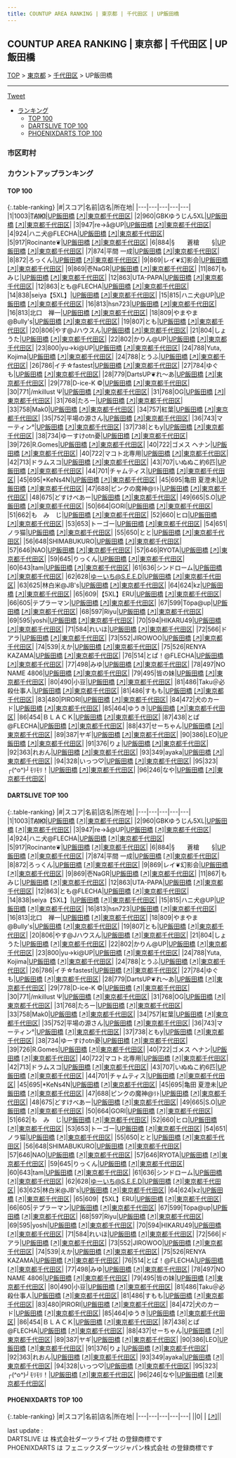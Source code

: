 ```yaml
---
title: COUNTUP AREA RANKING | 東京都 | 千代田区 | UP飯田橋
---
```

## COUNTUP AREA RANKING | 東京都 | 千代田区 | UP飯田橋

[TOP](/darts/rank/) > [東京都](/darts/rank/東京都/) > [千代田区](/darts/rank/東京都/千代田区/) > UP飯田橋

___

<a href="https://twitter.com/share?ref_src=twsrc%5Etfw" data-text="COUNTUP AREA RANKING | 東京都千代田区UP飯田橋" class="twitter-share-button" data-hashtags="DARTSLIVE,PHOENIXDARTS,darts,ダーツ" data-show-count="false">Tweet</a>

* [ランキング](#カウントアップランキング)
    * [TOP 100](#top-100)
    * [DARTSLIVE TOP 100](#dartslive-top-100)
    * [PHOENIXDARTS TOP 100](#phoenixdarts-top-100)

### 市区町村

<ul>

</ul>

### カウントアップランキング

#### TOP 100



{:.table-ranking}
|#|スコア|名前|店名|所在地|
|---|---|---|---|---|
|1|1003|<span class="rank-name-dl">T҉A҉I҉K҉I҉</span>|<a href="/darts/rank/shops/36c8b043ef29e41afec1ae84bb28bd87.html">UP飯田橋</a> <a href="https://search.dartslive.com/jp/shop/36c8b043ef29e41afec1ae84bb28bd87">[↗]</a>|<a href="/darts/rank/東京都/千代田区">東京都千代田区</a>|
|2|960|<span class="rank-name-dl">GBKゆうじん5XL</span>|<a href="/darts/rank/shops/36c8b043ef29e41afec1ae84bb28bd87.html">UP飯田橋</a> <a href="https://search.dartslive.com/jp/shop/36c8b043ef29e41afec1ae84bb28bd87">[↗]</a>|<a href="/darts/rank/東京都/千代田区">東京都千代田区</a>|
|3|947|<span class="rank-name-dl">re→å@UP</span>|<a href="/darts/rank/shops/36c8b043ef29e41afec1ae84bb28bd87.html">UP飯田橋</a> <a href="https://search.dartslive.com/jp/shop/36c8b043ef29e41afec1ae84bb28bd87">[↗]</a>|<a href="/darts/rank/東京都/千代田区">東京都千代田区</a>|
|4|924|<span class="rank-name-dl">ハニ犬@FLECHA</span>|<a href="/darts/rank/shops/36c8b043ef29e41afec1ae84bb28bd87.html">UP飯田橋</a> <a href="https://search.dartslive.com/jp/shop/36c8b043ef29e41afec1ae84bb28bd87">[↗]</a>|<a href="/darts/rank/東京都/千代田区">東京都千代田区</a>|
|5|917|<span class="rank-name-dl">Rocinante❦</span>|<a href="/darts/rank/shops/36c8b043ef29e41afec1ae84bb28bd87.html">UP飯田橋</a> <a href="https://search.dartslive.com/jp/shop/36c8b043ef29e41afec1ae84bb28bd87">[↗]</a>|<a href="/darts/rank/東京都/千代田区">東京都千代田区</a>|
|6|884|<span class="rank-name-dl">§　　蒼槍　　§</span>|<a href="/darts/rank/shops/36c8b043ef29e41afec1ae84bb28bd87.html">UP飯田橋</a> <a href="https://search.dartslive.com/jp/shop/36c8b043ef29e41afec1ae84bb28bd87">[↗]</a>|<a href="/darts/rank/東京都/千代田区">東京都千代田区</a>|
|7|874|<span class="rank-name-dl">平間 一成</span>|<a href="/darts/rank/shops/36c8b043ef29e41afec1ae84bb28bd87.html">UP飯田橋</a> <a href="https://search.dartslive.com/jp/shop/36c8b043ef29e41afec1ae84bb28bd87">[↗]</a>|<a href="/darts/rank/東京都/千代田区">東京都千代田区</a>|
|8|872|<span class="rank-name-dl">ろっくん</span>|<a href="/darts/rank/shops/36c8b043ef29e41afec1ae84bb28bd87.html">UP飯田橋</a> <a href="https://search.dartslive.com/jp/shop/36c8b043ef29e41afec1ae84bb28bd87">[↗]</a>|<a href="/darts/rank/東京都/千代田区">東京都千代田区</a>|
|9|869|<span class="rank-name-dl">レイ❦幻影会</span>|<a href="/darts/rank/shops/36c8b043ef29e41afec1ae84bb28bd87.html">UP飯田橋</a> <a href="https://search.dartslive.com/jp/shop/36c8b043ef29e41afec1ae84bb28bd87">[↗]</a>|<a href="/darts/rank/東京都/千代田区">東京都千代田区</a>|
|9|869|<span class="rank-name-dl">壱NaGR</span>|<a href="/darts/rank/shops/36c8b043ef29e41afec1ae84bb28bd87.html">UP飯田橋</a> <a href="https://search.dartslive.com/jp/shop/36c8b043ef29e41afec1ae84bb28bd87">[↗]</a>|<a href="/darts/rank/東京都/千代田区">東京都千代田区</a>|
|11|867|<span class="rank-name-dl">もみじ</span>|<a href="/darts/rank/shops/36c8b043ef29e41afec1ae84bb28bd87.html">UP飯田橋</a> <a href="https://search.dartslive.com/jp/shop/36c8b043ef29e41afec1ae84bb28bd87">[↗]</a>|<a href="/darts/rank/東京都/千代田区">東京都千代田区</a>|
|12|863|<span class="rank-name-dl">UTA-PAPA</span>|<a href="/darts/rank/shops/36c8b043ef29e41afec1ae84bb28bd87.html">UP飯田橋</a> <a href="https://search.dartslive.com/jp/shop/36c8b043ef29e41afec1ae84bb28bd87">[↗]</a>|<a href="/darts/rank/東京都/千代田区">東京都千代田区</a>|
|12|863|<span class="rank-name-dl">とも@FLECHA</span>|<a href="/darts/rank/shops/36c8b043ef29e41afec1ae84bb28bd87.html">UP飯田橋</a> <a href="https://search.dartslive.com/jp/shop/36c8b043ef29e41afec1ae84bb28bd87">[↗]</a>|<a href="/darts/rank/東京都/千代田区">東京都千代田区</a>|
|14|838|<span class="rank-name-dl">seiya【5XL】</span>|<a href="/darts/rank/shops/36c8b043ef29e41afec1ae84bb28bd87.html">UP飯田橋</a> <a href="https://search.dartslive.com/jp/shop/36c8b043ef29e41afec1ae84bb28bd87">[↗]</a>|<a href="/darts/rank/東京都/千代田区">東京都千代田区</a>|
|15|815|<span class="rank-name-dl">ハニ犬@UP</span>|<a href="/darts/rank/shops/36c8b043ef29e41afec1ae84bb28bd87.html">UP飯田橋</a> <a href="https://search.dartslive.com/jp/shop/36c8b043ef29e41afec1ae84bb28bd87">[↗]</a>|<a href="/darts/rank/東京都/千代田区">東京都千代田区</a>|
|16|813|<span class="rank-name-dl">hsn723</span>|<a href="/darts/rank/shops/36c8b043ef29e41afec1ae84bb28bd87.html">UP飯田橋</a> <a href="https://search.dartslive.com/jp/shop/36c8b043ef29e41afec1ae84bb28bd87">[↗]</a>|<a href="/darts/rank/東京都/千代田区">東京都千代田区</a>|
|16|813|<span class="rank-name-dl">北口　禅一</span>|<a href="/darts/rank/shops/36c8b043ef29e41afec1ae84bb28bd87.html">UP飯田橋</a> <a href="https://search.dartslive.com/jp/shop/36c8b043ef29e41afec1ae84bb28bd87">[↗]</a>|<a href="/darts/rank/東京都/千代田区">東京都千代田区</a>|
|18|809|<span class="rank-name-dl">やまやま@Bully&#x27;s</span>|<a href="/darts/rank/shops/36c8b043ef29e41afec1ae84bb28bd87.html">UP飯田橋</a> <a href="https://search.dartslive.com/jp/shop/36c8b043ef29e41afec1ae84bb28bd87">[↗]</a>|<a href="/darts/rank/東京都/千代田区">東京都千代田区</a>|
|19|807|<span class="rank-name-dl">とも</span>|<a href="/darts/rank/shops/36c8b043ef29e41afec1ae84bb28bd87.html">UP飯田橋</a> <a href="https://search.dartslive.com/jp/shop/36c8b043ef29e41afec1ae84bb28bd87">[↗]</a>|<a href="/darts/rank/東京都/千代田区">東京都千代田区</a>|
|20|806|<span class="rank-name-dl">やす@Jハウスん</span>|<a href="/darts/rank/shops/36c8b043ef29e41afec1ae84bb28bd87.html">UP飯田橋</a> <a href="https://search.dartslive.com/jp/shop/36c8b043ef29e41afec1ae84bb28bd87">[↗]</a>|<a href="/darts/rank/東京都/千代田区">東京都千代田区</a>|
|21|804|<span class="rank-name-dl">しょうた</span>|<a href="/darts/rank/shops/36c8b043ef29e41afec1ae84bb28bd87.html">UP飯田橋</a> <a href="https://search.dartslive.com/jp/shop/36c8b043ef29e41afec1ae84bb28bd87">[↗]</a>|<a href="/darts/rank/東京都/千代田区">東京都千代田区</a>|
|22|802|<span class="rank-name-dl">かりん@UP</span>|<a href="/darts/rank/shops/36c8b043ef29e41afec1ae84bb28bd87.html">UP飯田橋</a> <a href="https://search.dartslive.com/jp/shop/36c8b043ef29e41afec1ae84bb28bd87">[↗]</a>|<a href="/darts/rank/東京都/千代田区">東京都千代田区</a>|
|23|800|<span class="rank-name-dl">yu→ki@UP</span>|<a href="/darts/rank/shops/36c8b043ef29e41afec1ae84bb28bd87.html">UP飯田橋</a> <a href="https://search.dartslive.com/jp/shop/36c8b043ef29e41afec1ae84bb28bd87">[↗]</a>|<a href="/darts/rank/東京都/千代田区">東京都千代田区</a>|
|24|788|<span class="rank-name-dl">Yuta, Kojima</span>|<a href="/darts/rank/shops/36c8b043ef29e41afec1ae84bb28bd87.html">UP飯田橋</a> <a href="https://search.dartslive.com/jp/shop/36c8b043ef29e41afec1ae84bb28bd87">[↗]</a>|<a href="/darts/rank/東京都/千代田区">東京都千代田区</a>|
|24|788|<span class="rank-name-dl">とうふ</span>|<a href="/darts/rank/shops/36c8b043ef29e41afec1ae84bb28bd87.html">UP飯田橋</a> <a href="https://search.dartslive.com/jp/shop/36c8b043ef29e41afec1ae84bb28bd87">[↗]</a>|<a href="/darts/rank/東京都/千代田区">東京都千代田区</a>|
|26|786|<span class="rank-name-dl">イチ☆fastest</span>|<a href="/darts/rank/shops/36c8b043ef29e41afec1ae84bb28bd87.html">UP飯田橋</a> <a href="https://search.dartslive.com/jp/shop/36c8b043ef29e41afec1ae84bb28bd87">[↗]</a>|<a href="/darts/rank/東京都/千代田区">東京都千代田区</a>|
|27|784|<span class="rank-name-dl">ゆぐも</span>|<a href="/darts/rank/shops/36c8b043ef29e41afec1ae84bb28bd87.html">UP飯田橋</a> <a href="https://search.dartslive.com/jp/shop/36c8b043ef29e41afec1ae84bb28bd87">[↗]</a>|<a href="/darts/rank/東京都/千代田区">東京都千代田区</a>|
|28|779|<span class="rank-name-dl">DartsUP❦れ〜あ</span>|<a href="/darts/rank/shops/36c8b043ef29e41afec1ae84bb28bd87.html">UP飯田橋</a> <a href="https://search.dartslive.com/jp/shop/36c8b043ef29e41afec1ae84bb28bd87">[↗]</a>|<a href="/darts/rank/東京都/千代田区">東京都千代田区</a>|
|29|778|<span class="rank-name-dl">D-ice-K ©️</span>|<a href="/darts/rank/shops/36c8b043ef29e41afec1ae84bb28bd87.html">UP飯田橋</a> <a href="https://search.dartslive.com/jp/shop/36c8b043ef29e41afec1ae84bb28bd87">[↗]</a>|<a href="/darts/rank/東京都/千代田区">東京都千代田区</a>|
|30|771|<span class="rank-name-dl">/mkillust Ψ</span>|<a href="/darts/rank/shops/36c8b043ef29e41afec1ae84bb28bd87.html">UP飯田橋</a> <a href="https://search.dartslive.com/jp/shop/36c8b043ef29e41afec1ae84bb28bd87">[↗]</a>|<a href="/darts/rank/東京都/千代田区">東京都千代田区</a>|
|31|768|<span class="rank-name-dl">OG</span>|<a href="/darts/rank/shops/36c8b043ef29e41afec1ae84bb28bd87.html">UP飯田橋</a> <a href="https://search.dartslive.com/jp/shop/36c8b043ef29e41afec1ae84bb28bd87">[↗]</a>|<a href="/darts/rank/東京都/千代田区">東京都千代田区</a>|
|31|768|<span class="rank-name-dl">たろー</span>|<a href="/darts/rank/shops/36c8b043ef29e41afec1ae84bb28bd87.html">UP飯田橋</a> <a href="https://search.dartslive.com/jp/shop/36c8b043ef29e41afec1ae84bb28bd87">[↗]</a>|<a href="/darts/rank/東京都/千代田区">東京都千代田区</a>|
|33|758|<span class="rank-name-dl">Mak0</span>|<a href="/darts/rank/shops/36c8b043ef29e41afec1ae84bb28bd87.html">UP飯田橋</a> <a href="https://search.dartslive.com/jp/shop/36c8b043ef29e41afec1ae84bb28bd87">[↗]</a>|<a href="/darts/rank/東京都/千代田区">東京都千代田区</a>|
|34|757|<span class="rank-name-dl">紅葉</span>|<a href="/darts/rank/shops/36c8b043ef29e41afec1ae84bb28bd87.html">UP飯田橋</a> <a href="https://search.dartslive.com/jp/shop/36c8b043ef29e41afec1ae84bb28bd87">[↗]</a>|<a href="/darts/rank/東京都/千代田区">東京都千代田区</a>|
|35|752|<span class="rank-name-dl">平場の源さん</span>|<a href="/darts/rank/shops/36c8b043ef29e41afec1ae84bb28bd87.html">UP飯田橋</a> <a href="https://search.dartslive.com/jp/shop/36c8b043ef29e41afec1ae84bb28bd87">[↗]</a>|<a href="/darts/rank/東京都/千代田区">東京都千代田区</a>|
|36|743|<span class="rank-name-dl">マーティン°</span>|<a href="/darts/rank/shops/36c8b043ef29e41afec1ae84bb28bd87.html">UP飯田橋</a> <a href="https://search.dartslive.com/jp/shop/36c8b043ef29e41afec1ae84bb28bd87">[↗]</a>|<a href="/darts/rank/東京都/千代田区">東京都千代田区</a>|
|37|738|<span class="rank-name-dl">ともy</span>|<a href="/darts/rank/shops/36c8b043ef29e41afec1ae84bb28bd87.html">UP飯田橋</a> <a href="https://search.dartslive.com/jp/shop/36c8b043ef29e41afec1ae84bb28bd87">[↗]</a>|<a href="/darts/rank/東京都/千代田区">東京都千代田区</a>|
|38|734|<span class="rank-name-dl">ゆーすけotn憂</span>|<a href="/darts/rank/shops/36c8b043ef29e41afec1ae84bb28bd87.html">UP飯田橋</a> <a href="https://search.dartslive.com/jp/shop/36c8b043ef29e41afec1ae84bb28bd87">[↗]</a>|<a href="/darts/rank/東京都/千代田区">東京都千代田区</a>|
|39|726|<span class="rank-name-dl">R.Gomes</span>|<a href="/darts/rank/shops/36c8b043ef29e41afec1ae84bb28bd87.html">UP飯田橋</a> <a href="https://search.dartslive.com/jp/shop/36c8b043ef29e41afec1ae84bb28bd87">[↗]</a>|<a href="/darts/rank/東京都/千代田区">東京都千代田区</a>|
|40|722|<span class="rank-name-dl">ゴメス ヘナン</span>|<a href="/darts/rank/shops/36c8b043ef29e41afec1ae84bb28bd87.html">UP飯田橋</a> <a href="https://search.dartslive.com/jp/shop/36c8b043ef29e41afec1ae84bb28bd87">[↗]</a>|<a href="/darts/rank/東京都/千代田区">東京都千代田区</a>|
|40|722|<span class="rank-name-dl">マコト北専用</span>|<a href="/darts/rank/shops/36c8b043ef29e41afec1ae84bb28bd87.html">UP飯田橋</a> <a href="https://search.dartslive.com/jp/shop/36c8b043ef29e41afec1ae84bb28bd87">[↗]</a>|<a href="/darts/rank/東京都/千代田区">東京都千代田区</a>|
|42|713|<span class="rank-name-dl">ドラムスコ</span>|<a href="/darts/rank/shops/36c8b043ef29e41afec1ae84bb28bd87.html">UP飯田橋</a> <a href="https://search.dartslive.com/jp/shop/36c8b043ef29e41afec1ae84bb28bd87">[↗]</a>|<a href="/darts/rank/東京都/千代田区">東京都千代田区</a>|
|43|707|<span class="rank-name-dl">いぬぬこ約6匹</span>|<a href="/darts/rank/shops/36c8b043ef29e41afec1ae84bb28bd87.html">UP飯田橋</a> <a href="https://search.dartslive.com/jp/shop/36c8b043ef29e41afec1ae84bb28bd87">[↗]</a>|<a href="/darts/rank/東京都/千代田区">東京都千代田区</a>|
|44|701|<span class="rank-name-dl">チャムティス</span>|<a href="/darts/rank/shops/36c8b043ef29e41afec1ae84bb28bd87.html">UP飯田橋</a> <a href="https://search.dartslive.com/jp/shop/36c8b043ef29e41afec1ae84bb28bd87">[↗]</a>|<a href="/darts/rank/東京都/千代田区">東京都千代田区</a>|
|45|695|<span class="rank-name-dl">*KeNs4N</span>|<a href="/darts/rank/shops/36c8b043ef29e41afec1ae84bb28bd87.html">UP飯田橋</a> <a href="https://search.dartslive.com/jp/shop/36c8b043ef29e41afec1ae84bb28bd87">[↗]</a>|<a href="/darts/rank/東京都/千代田区">東京都千代田区</a>|
|45|695|<span class="rank-name-dl">亀田 夏澄未</span>|<a href="/darts/rank/shops/36c8b043ef29e41afec1ae84bb28bd87.html">UP飯田橋</a> <a href="https://search.dartslive.com/jp/shop/36c8b043ef29e41afec1ae84bb28bd87">[↗]</a>|<a href="/darts/rank/東京都/千代田区">東京都千代田区</a>|
|47|688|<span class="rank-name-dl">ピンクの魔神@ﾘﾄ</span>|<a href="/darts/rank/shops/36c8b043ef29e41afec1ae84bb28bd87.html">UP飯田橋</a> <a href="https://search.dartslive.com/jp/shop/36c8b043ef29e41afec1ae84bb28bd87">[↗]</a>|<a href="/darts/rank/東京都/千代田区">東京都千代田区</a>|
|48|675|<span class="rank-name-dl">どすけべあー</span>|<a href="/darts/rank/shops/36c8b043ef29e41afec1ae84bb28bd87.html">UP飯田橋</a> <a href="https://search.dartslive.com/jp/shop/36c8b043ef29e41afec1ae84bb28bd87">[↗]</a>|<a href="/darts/rank/東京都/千代田区">東京都千代田区</a>|
|49|665|<span class="rank-name-dl">S.O</span>|<a href="/darts/rank/shops/36c8b043ef29e41afec1ae84bb28bd87.html">UP飯田橋</a> <a href="https://search.dartslive.com/jp/shop/36c8b043ef29e41afec1ae84bb28bd87">[↗]</a>|<a href="/darts/rank/東京都/千代田区">東京都千代田区</a>|
|50|664|<span class="rank-name-dl">GORI</span>|<a href="/darts/rank/shops/36c8b043ef29e41afec1ae84bb28bd87.html">UP飯田橋</a> <a href="https://search.dartslive.com/jp/shop/36c8b043ef29e41afec1ae84bb28bd87">[↗]</a>|<a href="/darts/rank/東京都/千代田区">東京都千代田区</a>|
|51|662|<span class="rank-name-dl">も　み　じ</span>|<a href="/darts/rank/shops/36c8b043ef29e41afec1ae84bb28bd87.html">UP飯田橋</a> <a href="https://search.dartslive.com/jp/shop/36c8b043ef29e41afec1ae84bb28bd87">[↗]</a>|<a href="/darts/rank/東京都/千代田区">東京都千代田区</a>|
|52|660|<span class="rank-name-dl">ヒロ</span>|<a href="/darts/rank/shops/36c8b043ef29e41afec1ae84bb28bd87.html">UP飯田橋</a> <a href="https://search.dartslive.com/jp/shop/36c8b043ef29e41afec1ae84bb28bd87">[↗]</a>|<a href="/darts/rank/東京都/千代田区">東京都千代田区</a>|
|53|653|<span class="rank-name-dl">トーゴー</span>|<a href="/darts/rank/shops/36c8b043ef29e41afec1ae84bb28bd87.html">UP飯田橋</a> <a href="https://search.dartslive.com/jp/shop/36c8b043ef29e41afec1ae84bb28bd87">[↗]</a>|<a href="/darts/rank/東京都/千代田区">東京都千代田区</a>|
|54|651|<span class="rank-name-dl">ノラ猫</span>|<a href="/darts/rank/shops/36c8b043ef29e41afec1ae84bb28bd87.html">UP飯田橋</a> <a href="https://search.dartslive.com/jp/shop/36c8b043ef29e41afec1ae84bb28bd87">[↗]</a>|<a href="/darts/rank/東京都/千代田区">東京都千代田区</a>|
|55|650|<span class="rank-name-dl">とと</span>|<a href="/darts/rank/shops/36c8b043ef29e41afec1ae84bb28bd87.html">UP飯田橋</a> <a href="https://search.dartslive.com/jp/shop/36c8b043ef29e41afec1ae84bb28bd87">[↗]</a>|<a href="/darts/rank/東京都/千代田区">東京都千代田区</a>|
|56|648|<span class="rank-name-dl">SHIMABUKURO</span>|<a href="/darts/rank/shops/36c8b043ef29e41afec1ae84bb28bd87.html">UP飯田橋</a> <a href="https://search.dartslive.com/jp/shop/36c8b043ef29e41afec1ae84bb28bd87">[↗]</a>|<a href="/darts/rank/東京都/千代田区">東京都千代田区</a>|
|57|646|<span class="rank-name-dl">NAO</span>|<a href="/darts/rank/shops/36c8b043ef29e41afec1ae84bb28bd87.html">UP飯田橋</a> <a href="https://search.dartslive.com/jp/shop/36c8b043ef29e41afec1ae84bb28bd87">[↗]</a>|<a href="/darts/rank/東京都/千代田区">東京都千代田区</a>|
|57|646|<span class="rank-name-dl">RYOTA</span>|<a href="/darts/rank/shops/36c8b043ef29e41afec1ae84bb28bd87.html">UP飯田橋</a> <a href="https://search.dartslive.com/jp/shop/36c8b043ef29e41afec1ae84bb28bd87">[↗]</a>|<a href="/darts/rank/東京都/千代田区">東京都千代田区</a>|
|59|645|<span class="rank-name-dl">りっくん</span>|<a href="/darts/rank/shops/36c8b043ef29e41afec1ae84bb28bd87.html">UP飯田橋</a> <a href="https://search.dartslive.com/jp/shop/36c8b043ef29e41afec1ae84bb28bd87">[↗]</a>|<a href="/darts/rank/東京都/千代田区">東京都千代田区</a>|
|60|643|<span class="rank-name-dl">tam</span>|<a href="/darts/rank/shops/36c8b043ef29e41afec1ae84bb28bd87.html">UP飯田橋</a> <a href="https://search.dartslive.com/jp/shop/36c8b043ef29e41afec1ae84bb28bd87">[↗]</a>|<a href="/darts/rank/東京都/千代田区">東京都千代田区</a>|
|61|636|<span class="rank-name-dl">シンドローム</span>|<a href="/darts/rank/shops/36c8b043ef29e41afec1ae84bb28bd87.html">UP飯田橋</a> <a href="https://search.dartslive.com/jp/shop/36c8b043ef29e41afec1ae84bb28bd87">[↗]</a>|<a href="/darts/rank/東京都/千代田区">東京都千代田区</a>|
|62|628|<span class="rank-name-dl">ゆーいち@S.E.E.D</span>|<a href="/darts/rank/shops/36c8b043ef29e41afec1ae84bb28bd87.html">UP飯田橋</a> <a href="https://search.dartslive.com/jp/shop/36c8b043ef29e41afec1ae84bb28bd87">[↗]</a>|<a href="/darts/rank/東京都/千代田区">東京都千代田区</a>|
|63|625|<span class="rank-name-dl">林白米@JB&#x27;s</span>|<a href="/darts/rank/shops/36c8b043ef29e41afec1ae84bb28bd87.html">UP飯田橋</a> <a href="https://search.dartslive.com/jp/shop/36c8b043ef29e41afec1ae84bb28bd87">[↗]</a>|<a href="/darts/rank/東京都/千代田区">東京都千代田区</a>|
|64|624|<span class="rank-name-dl">kz</span>|<a href="/darts/rank/shops/36c8b043ef29e41afec1ae84bb28bd87.html">UP飯田橋</a> <a href="https://search.dartslive.com/jp/shop/36c8b043ef29e41afec1ae84bb28bd87">[↗]</a>|<a href="/darts/rank/東京都/千代田区">東京都千代田区</a>|
|65|609|<span class="rank-name-dl">【5XL】ERU</span>|<a href="/darts/rank/shops/36c8b043ef29e41afec1ae84bb28bd87.html">UP飯田橋</a> <a href="https://search.dartslive.com/jp/shop/36c8b043ef29e41afec1ae84bb28bd87">[↗]</a>|<a href="/darts/rank/東京都/千代田区">東京都千代田区</a>|
|66|605|<span class="rank-name-dl">テプラーマン</span>|<a href="/darts/rank/shops/36c8b043ef29e41afec1ae84bb28bd87.html">UP飯田橋</a> <a href="https://search.dartslive.com/jp/shop/36c8b043ef29e41afec1ae84bb28bd87">[↗]</a>|<a href="/darts/rank/東京都/千代田区">東京都千代田区</a>|
|67|599|<span class="rank-name-dl">Töpa@up</span>|<a href="/darts/rank/shops/36c8b043ef29e41afec1ae84bb28bd87.html">UP飯田橋</a> <a href="https://search.dartslive.com/jp/shop/36c8b043ef29e41afec1ae84bb28bd87">[↗]</a>|<a href="/darts/rank/東京都/千代田区">東京都千代田区</a>|
|68|597|<span class="rank-name-dl">Riyu</span>|<a href="/darts/rank/shops/36c8b043ef29e41afec1ae84bb28bd87.html">UP飯田橋</a> <a href="https://search.dartslive.com/jp/shop/36c8b043ef29e41afec1ae84bb28bd87">[↗]</a>|<a href="/darts/rank/東京都/千代田区">東京都千代田区</a>|
|69|595|<span class="rank-name-dl">yoshi</span>|<a href="/darts/rank/shops/36c8b043ef29e41afec1ae84bb28bd87.html">UP飯田橋</a> <a href="https://search.dartslive.com/jp/shop/36c8b043ef29e41afec1ae84bb28bd87">[↗]</a>|<a href="/darts/rank/東京都/千代田区">東京都千代田区</a>|
|70|594|<span class="rank-name-dl">HIKARU49</span>|<a href="/darts/rank/shops/36c8b043ef29e41afec1ae84bb28bd87.html">UP飯田橋</a> <a href="https://search.dartslive.com/jp/shop/36c8b043ef29e41afec1ae84bb28bd87">[↗]</a>|<a href="/darts/rank/東京都/千代田区">東京都千代田区</a>|
|71|584|<span class="rank-name-dl">れいほ</span>|<a href="/darts/rank/shops/36c8b043ef29e41afec1ae84bb28bd87.html">UP飯田橋</a> <a href="https://search.dartslive.com/jp/shop/36c8b043ef29e41afec1ae84bb28bd87">[↗]</a>|<a href="/darts/rank/東京都/千代田区">東京都千代田区</a>|
|72|566|<span class="rank-name-dl">ドアラ</span>|<a href="/darts/rank/shops/36c8b043ef29e41afec1ae84bb28bd87.html">UP飯田橋</a> <a href="https://search.dartslive.com/jp/shop/36c8b043ef29e41afec1ae84bb28bd87">[↗]</a>|<a href="/darts/rank/東京都/千代田区">東京都千代田区</a>|
|73|552|<span class="rank-name-dl">JIROWOO</span>|<a href="/darts/rank/shops/36c8b043ef29e41afec1ae84bb28bd87.html">UP飯田橋</a> <a href="https://search.dartslive.com/jp/shop/36c8b043ef29e41afec1ae84bb28bd87">[↗]</a>|<a href="/darts/rank/東京都/千代田区">東京都千代田区</a>|
|74|539|<span class="rank-name-dl">えか</span>|<a href="/darts/rank/shops/36c8b043ef29e41afec1ae84bb28bd87.html">UP飯田橋</a> <a href="https://search.dartslive.com/jp/shop/36c8b043ef29e41afec1ae84bb28bd87">[↗]</a>|<a href="/darts/rank/東京都/千代田区">東京都千代田区</a>|
|75|526|<span class="rank-name-dl">RENYA KAZAMA</span>|<a href="/darts/rank/shops/36c8b043ef29e41afec1ae84bb28bd87.html">UP飯田橋</a> <a href="https://search.dartslive.com/jp/shop/36c8b043ef29e41afec1ae84bb28bd87">[↗]</a>|<a href="/darts/rank/東京都/千代田区">東京都千代田区</a>|
|76|514|<span class="rank-name-dl">とぱ！@FLECHA</span>|<a href="/darts/rank/shops/36c8b043ef29e41afec1ae84bb28bd87.html">UP飯田橋</a> <a href="https://search.dartslive.com/jp/shop/36c8b043ef29e41afec1ae84bb28bd87">[↗]</a>|<a href="/darts/rank/東京都/千代田区">東京都千代田区</a>|
|77|498|<span class="rank-name-dl">みゆ</span>|<a href="/darts/rank/shops/36c8b043ef29e41afec1ae84bb28bd87.html">UP飯田橋</a> <a href="https://search.dartslive.com/jp/shop/36c8b043ef29e41afec1ae84bb28bd87">[↗]</a>|<a href="/darts/rank/東京都/千代田区">東京都千代田区</a>|
|78|497|<span class="rank-name-dl">NO NAME 4806</span>|<a href="/darts/rank/shops/36c8b043ef29e41afec1ae84bb28bd87.html">UP飯田橋</a> <a href="https://search.dartslive.com/jp/shop/36c8b043ef29e41afec1ae84bb28bd87">[↗]</a>|<a href="/darts/rank/東京都/千代田区">東京都千代田区</a>|
|79|495|<span class="rank-name-dl">皆の妹</span>|<a href="/darts/rank/shops/36c8b043ef29e41afec1ae84bb28bd87.html">UP飯田橋</a> <a href="https://search.dartslive.com/jp/shop/36c8b043ef29e41afec1ae84bb28bd87">[↗]</a>|<a href="/darts/rank/東京都/千代田区">東京都千代田区</a>|
|80|490|<span class="rank-name-dl">小豆</span>|<a href="/darts/rank/shops/36c8b043ef29e41afec1ae84bb28bd87.html">UP飯田橋</a> <a href="https://search.dartslive.com/jp/shop/36c8b043ef29e41afec1ae84bb28bd87">[↗]</a>|<a href="/darts/rank/東京都/千代田区">東京都千代田区</a>|
|81|486|<span class="rank-name-dl">Taku＠必殺仕事人</span>|<a href="/darts/rank/shops/36c8b043ef29e41afec1ae84bb28bd87.html">UP飯田橋</a> <a href="https://search.dartslive.com/jp/shop/36c8b043ef29e41afec1ae84bb28bd87">[↗]</a>|<a href="/darts/rank/東京都/千代田区">東京都千代田区</a>|
|81|486|<span class="rank-name-dl">すもも</span>|<a href="/darts/rank/shops/36c8b043ef29e41afec1ae84bb28bd87.html">UP飯田橋</a> <a href="https://search.dartslive.com/jp/shop/36c8b043ef29e41afec1ae84bb28bd87">[↗]</a>|<a href="/darts/rank/東京都/千代田区">東京都千代田区</a>|
|83|480|<span class="rank-name-dl">PIRORI</span>|<a href="/darts/rank/shops/36c8b043ef29e41afec1ae84bb28bd87.html">UP飯田橋</a> <a href="https://search.dartslive.com/jp/shop/36c8b043ef29e41afec1ae84bb28bd87">[↗]</a>|<a href="/darts/rank/東京都/千代田区">東京都千代田区</a>|
|84|472|<span class="rank-name-dl">犬のカード</span>|<a href="/darts/rank/shops/36c8b043ef29e41afec1ae84bb28bd87.html">UP飯田橋</a> <a href="https://search.dartslive.com/jp/shop/36c8b043ef29e41afec1ae84bb28bd87">[↗]</a>|<a href="/darts/rank/東京都/千代田区">東京都千代田区</a>|
|85|464|<span class="rank-name-dl">ゆうき</span>|<a href="/darts/rank/shops/36c8b043ef29e41afec1ae84bb28bd87.html">UP飯田橋</a> <a href="https://search.dartslive.com/jp/shop/36c8b043ef29e41afec1ae84bb28bd87">[↗]</a>|<a href="/darts/rank/東京都/千代田区">東京都千代田区</a>|
|86|454|<span class="rank-name-dl">ＢＬＡＣＫ</span>|<a href="/darts/rank/shops/36c8b043ef29e41afec1ae84bb28bd87.html">UP飯田橋</a> <a href="https://search.dartslive.com/jp/shop/36c8b043ef29e41afec1ae84bb28bd87">[↗]</a>|<a href="/darts/rank/東京都/千代田区">東京都千代田区</a>|
|87|438|<span class="rank-name-dl">とぱ@FLECHA</span>|<a href="/darts/rank/shops/36c8b043ef29e41afec1ae84bb28bd87.html">UP飯田橋</a> <a href="https://search.dartslive.com/jp/shop/36c8b043ef29e41afec1ae84bb28bd87">[↗]</a>|<a href="/darts/rank/東京都/千代田区">東京都千代田区</a>|
|88|437|<span class="rank-name-dl">せーちゃん</span>|<a href="/darts/rank/shops/36c8b043ef29e41afec1ae84bb28bd87.html">UP飯田橋</a> <a href="https://search.dartslive.com/jp/shop/36c8b043ef29e41afec1ae84bb28bd87">[↗]</a>|<a href="/darts/rank/東京都/千代田区">東京都千代田区</a>|
|89|387|<span class="rank-name-dl">ヤギ</span>|<a href="/darts/rank/shops/36c8b043ef29e41afec1ae84bb28bd87.html">UP飯田橋</a> <a href="https://search.dartslive.com/jp/shop/36c8b043ef29e41afec1ae84bb28bd87">[↗]</a>|<a href="/darts/rank/東京都/千代田区">東京都千代田区</a>|
|90|386|<span class="rank-name-dl">LEO</span>|<a href="/darts/rank/shops/36c8b043ef29e41afec1ae84bb28bd87.html">UP飯田橋</a> <a href="https://search.dartslive.com/jp/shop/36c8b043ef29e41afec1ae84bb28bd87">[↗]</a>|<a href="/darts/rank/東京都/千代田区">東京都千代田区</a>|
|91|376|<span class="rank-name-dl">りょ</span>|<a href="/darts/rank/shops/36c8b043ef29e41afec1ae84bb28bd87.html">UP飯田橋</a> <a href="https://search.dartslive.com/jp/shop/36c8b043ef29e41afec1ae84bb28bd87">[↗]</a>|<a href="/darts/rank/東京都/千代田区">東京都千代田区</a>|
|92|363|<span class="rank-name-dl">れおん</span>|<a href="/darts/rank/shops/36c8b043ef29e41afec1ae84bb28bd87.html">UP飯田橋</a> <a href="https://search.dartslive.com/jp/shop/36c8b043ef29e41afec1ae84bb28bd87">[↗]</a>|<a href="/darts/rank/東京都/千代田区">東京都千代田区</a>|
|93|349|<span class="rank-name-dl">ayaka</span>|<a href="/darts/rank/shops/36c8b043ef29e41afec1ae84bb28bd87.html">UP飯田橋</a> <a href="https://search.dartslive.com/jp/shop/36c8b043ef29e41afec1ae84bb28bd87">[↗]</a>|<a href="/darts/rank/東京都/千代田区">東京都千代田区</a>|
|94|328|<span class="rank-name-dl">いっつ♡</span>|<a href="/darts/rank/shops/36c8b043ef29e41afec1ae84bb28bd87.html">UP飯田橋</a> <a href="https://search.dartslive.com/jp/shop/36c8b043ef29e41afec1ae84bb28bd87">[↗]</a>|<a href="/darts/rank/東京都/千代田区">東京都千代田区</a>|
|95|323|<span class="rank-name-dl">┌(^o^)┘ﾓﾘﾓﾘ！</span>|<a href="/darts/rank/shops/36c8b043ef29e41afec1ae84bb28bd87.html">UP飯田橋</a> <a href="https://search.dartslive.com/jp/shop/36c8b043ef29e41afec1ae84bb28bd87">[↗]</a>|<a href="/darts/rank/東京都/千代田区">東京都千代田区</a>|
|96|246|<span class="rank-name-dl">なや</span>|<a href="/darts/rank/shops/36c8b043ef29e41afec1ae84bb28bd87.html">UP飯田橋</a> <a href="https://search.dartslive.com/jp/shop/36c8b043ef29e41afec1ae84bb28bd87">[↗]</a>|<a href="/darts/rank/東京都/千代田区">東京都千代田区</a>|


#### DARTSLIVE TOP 100



{:.table-ranking}
|#|スコア|名前|店名|所在地|
|---|---|---|---|---|
|1|1003|<span class="rank-name-dl">T҉A҉I҉K҉I҉</span>|<a href="/darts/rank/shops/36c8b043ef29e41afec1ae84bb28bd87.html">UP飯田橋</a> <a href="https://search.dartslive.com/jp/shop/36c8b043ef29e41afec1ae84bb28bd87">[↗]</a>|<a href="/darts/rank/東京都/千代田区">東京都千代田区</a>|
|2|960|<span class="rank-name-dl">GBKゆうじん5XL</span>|<a href="/darts/rank/shops/36c8b043ef29e41afec1ae84bb28bd87.html">UP飯田橋</a> <a href="https://search.dartslive.com/jp/shop/36c8b043ef29e41afec1ae84bb28bd87">[↗]</a>|<a href="/darts/rank/東京都/千代田区">東京都千代田区</a>|
|3|947|<span class="rank-name-dl">re→å@UP</span>|<a href="/darts/rank/shops/36c8b043ef29e41afec1ae84bb28bd87.html">UP飯田橋</a> <a href="https://search.dartslive.com/jp/shop/36c8b043ef29e41afec1ae84bb28bd87">[↗]</a>|<a href="/darts/rank/東京都/千代田区">東京都千代田区</a>|
|4|924|<span class="rank-name-dl">ハニ犬@FLECHA</span>|<a href="/darts/rank/shops/36c8b043ef29e41afec1ae84bb28bd87.html">UP飯田橋</a> <a href="https://search.dartslive.com/jp/shop/36c8b043ef29e41afec1ae84bb28bd87">[↗]</a>|<a href="/darts/rank/東京都/千代田区">東京都千代田区</a>|
|5|917|<span class="rank-name-dl">Rocinante❦</span>|<a href="/darts/rank/shops/36c8b043ef29e41afec1ae84bb28bd87.html">UP飯田橋</a> <a href="https://search.dartslive.com/jp/shop/36c8b043ef29e41afec1ae84bb28bd87">[↗]</a>|<a href="/darts/rank/東京都/千代田区">東京都千代田区</a>|
|6|884|<span class="rank-name-dl">§　　蒼槍　　§</span>|<a href="/darts/rank/shops/36c8b043ef29e41afec1ae84bb28bd87.html">UP飯田橋</a> <a href="https://search.dartslive.com/jp/shop/36c8b043ef29e41afec1ae84bb28bd87">[↗]</a>|<a href="/darts/rank/東京都/千代田区">東京都千代田区</a>|
|7|874|<span class="rank-name-dl">平間 一成</span>|<a href="/darts/rank/shops/36c8b043ef29e41afec1ae84bb28bd87.html">UP飯田橋</a> <a href="https://search.dartslive.com/jp/shop/36c8b043ef29e41afec1ae84bb28bd87">[↗]</a>|<a href="/darts/rank/東京都/千代田区">東京都千代田区</a>|
|8|872|<span class="rank-name-dl">ろっくん</span>|<a href="/darts/rank/shops/36c8b043ef29e41afec1ae84bb28bd87.html">UP飯田橋</a> <a href="https://search.dartslive.com/jp/shop/36c8b043ef29e41afec1ae84bb28bd87">[↗]</a>|<a href="/darts/rank/東京都/千代田区">東京都千代田区</a>|
|9|869|<span class="rank-name-dl">レイ❦幻影会</span>|<a href="/darts/rank/shops/36c8b043ef29e41afec1ae84bb28bd87.html">UP飯田橋</a> <a href="https://search.dartslive.com/jp/shop/36c8b043ef29e41afec1ae84bb28bd87">[↗]</a>|<a href="/darts/rank/東京都/千代田区">東京都千代田区</a>|
|9|869|<span class="rank-name-dl">壱NaGR</span>|<a href="/darts/rank/shops/36c8b043ef29e41afec1ae84bb28bd87.html">UP飯田橋</a> <a href="https://search.dartslive.com/jp/shop/36c8b043ef29e41afec1ae84bb28bd87">[↗]</a>|<a href="/darts/rank/東京都/千代田区">東京都千代田区</a>|
|11|867|<span class="rank-name-dl">もみじ</span>|<a href="/darts/rank/shops/36c8b043ef29e41afec1ae84bb28bd87.html">UP飯田橋</a> <a href="https://search.dartslive.com/jp/shop/36c8b043ef29e41afec1ae84bb28bd87">[↗]</a>|<a href="/darts/rank/東京都/千代田区">東京都千代田区</a>|
|12|863|<span class="rank-name-dl">UTA-PAPA</span>|<a href="/darts/rank/shops/36c8b043ef29e41afec1ae84bb28bd87.html">UP飯田橋</a> <a href="https://search.dartslive.com/jp/shop/36c8b043ef29e41afec1ae84bb28bd87">[↗]</a>|<a href="/darts/rank/東京都/千代田区">東京都千代田区</a>|
|12|863|<span class="rank-name-dl">とも@FLECHA</span>|<a href="/darts/rank/shops/36c8b043ef29e41afec1ae84bb28bd87.html">UP飯田橋</a> <a href="https://search.dartslive.com/jp/shop/36c8b043ef29e41afec1ae84bb28bd87">[↗]</a>|<a href="/darts/rank/東京都/千代田区">東京都千代田区</a>|
|14|838|<span class="rank-name-dl">seiya【5XL】</span>|<a href="/darts/rank/shops/36c8b043ef29e41afec1ae84bb28bd87.html">UP飯田橋</a> <a href="https://search.dartslive.com/jp/shop/36c8b043ef29e41afec1ae84bb28bd87">[↗]</a>|<a href="/darts/rank/東京都/千代田区">東京都千代田区</a>|
|15|815|<span class="rank-name-dl">ハニ犬@UP</span>|<a href="/darts/rank/shops/36c8b043ef29e41afec1ae84bb28bd87.html">UP飯田橋</a> <a href="https://search.dartslive.com/jp/shop/36c8b043ef29e41afec1ae84bb28bd87">[↗]</a>|<a href="/darts/rank/東京都/千代田区">東京都千代田区</a>|
|16|813|<span class="rank-name-dl">hsn723</span>|<a href="/darts/rank/shops/36c8b043ef29e41afec1ae84bb28bd87.html">UP飯田橋</a> <a href="https://search.dartslive.com/jp/shop/36c8b043ef29e41afec1ae84bb28bd87">[↗]</a>|<a href="/darts/rank/東京都/千代田区">東京都千代田区</a>|
|16|813|<span class="rank-name-dl">北口　禅一</span>|<a href="/darts/rank/shops/36c8b043ef29e41afec1ae84bb28bd87.html">UP飯田橋</a> <a href="https://search.dartslive.com/jp/shop/36c8b043ef29e41afec1ae84bb28bd87">[↗]</a>|<a href="/darts/rank/東京都/千代田区">東京都千代田区</a>|
|18|809|<span class="rank-name-dl">やまやま@Bully&#x27;s</span>|<a href="/darts/rank/shops/36c8b043ef29e41afec1ae84bb28bd87.html">UP飯田橋</a> <a href="https://search.dartslive.com/jp/shop/36c8b043ef29e41afec1ae84bb28bd87">[↗]</a>|<a href="/darts/rank/東京都/千代田区">東京都千代田区</a>|
|19|807|<span class="rank-name-dl">とも</span>|<a href="/darts/rank/shops/36c8b043ef29e41afec1ae84bb28bd87.html">UP飯田橋</a> <a href="https://search.dartslive.com/jp/shop/36c8b043ef29e41afec1ae84bb28bd87">[↗]</a>|<a href="/darts/rank/東京都/千代田区">東京都千代田区</a>|
|20|806|<span class="rank-name-dl">やす@Jハウスん</span>|<a href="/darts/rank/shops/36c8b043ef29e41afec1ae84bb28bd87.html">UP飯田橋</a> <a href="https://search.dartslive.com/jp/shop/36c8b043ef29e41afec1ae84bb28bd87">[↗]</a>|<a href="/darts/rank/東京都/千代田区">東京都千代田区</a>|
|21|804|<span class="rank-name-dl">しょうた</span>|<a href="/darts/rank/shops/36c8b043ef29e41afec1ae84bb28bd87.html">UP飯田橋</a> <a href="https://search.dartslive.com/jp/shop/36c8b043ef29e41afec1ae84bb28bd87">[↗]</a>|<a href="/darts/rank/東京都/千代田区">東京都千代田区</a>|
|22|802|<span class="rank-name-dl">かりん@UP</span>|<a href="/darts/rank/shops/36c8b043ef29e41afec1ae84bb28bd87.html">UP飯田橋</a> <a href="https://search.dartslive.com/jp/shop/36c8b043ef29e41afec1ae84bb28bd87">[↗]</a>|<a href="/darts/rank/東京都/千代田区">東京都千代田区</a>|
|23|800|<span class="rank-name-dl">yu→ki@UP</span>|<a href="/darts/rank/shops/36c8b043ef29e41afec1ae84bb28bd87.html">UP飯田橋</a> <a href="https://search.dartslive.com/jp/shop/36c8b043ef29e41afec1ae84bb28bd87">[↗]</a>|<a href="/darts/rank/東京都/千代田区">東京都千代田区</a>|
|24|788|<span class="rank-name-dl">Yuta, Kojima</span>|<a href="/darts/rank/shops/36c8b043ef29e41afec1ae84bb28bd87.html">UP飯田橋</a> <a href="https://search.dartslive.com/jp/shop/36c8b043ef29e41afec1ae84bb28bd87">[↗]</a>|<a href="/darts/rank/東京都/千代田区">東京都千代田区</a>|
|24|788|<span class="rank-name-dl">とうふ</span>|<a href="/darts/rank/shops/36c8b043ef29e41afec1ae84bb28bd87.html">UP飯田橋</a> <a href="https://search.dartslive.com/jp/shop/36c8b043ef29e41afec1ae84bb28bd87">[↗]</a>|<a href="/darts/rank/東京都/千代田区">東京都千代田区</a>|
|26|786|<span class="rank-name-dl">イチ☆fastest</span>|<a href="/darts/rank/shops/36c8b043ef29e41afec1ae84bb28bd87.html">UP飯田橋</a> <a href="https://search.dartslive.com/jp/shop/36c8b043ef29e41afec1ae84bb28bd87">[↗]</a>|<a href="/darts/rank/東京都/千代田区">東京都千代田区</a>|
|27|784|<span class="rank-name-dl">ゆぐも</span>|<a href="/darts/rank/shops/36c8b043ef29e41afec1ae84bb28bd87.html">UP飯田橋</a> <a href="https://search.dartslive.com/jp/shop/36c8b043ef29e41afec1ae84bb28bd87">[↗]</a>|<a href="/darts/rank/東京都/千代田区">東京都千代田区</a>|
|28|779|<span class="rank-name-dl">DartsUP❦れ〜あ</span>|<a href="/darts/rank/shops/36c8b043ef29e41afec1ae84bb28bd87.html">UP飯田橋</a> <a href="https://search.dartslive.com/jp/shop/36c8b043ef29e41afec1ae84bb28bd87">[↗]</a>|<a href="/darts/rank/東京都/千代田区">東京都千代田区</a>|
|29|778|<span class="rank-name-dl">D-ice-K ©️</span>|<a href="/darts/rank/shops/36c8b043ef29e41afec1ae84bb28bd87.html">UP飯田橋</a> <a href="https://search.dartslive.com/jp/shop/36c8b043ef29e41afec1ae84bb28bd87">[↗]</a>|<a href="/darts/rank/東京都/千代田区">東京都千代田区</a>|
|30|771|<span class="rank-name-dl">/mkillust Ψ</span>|<a href="/darts/rank/shops/36c8b043ef29e41afec1ae84bb28bd87.html">UP飯田橋</a> <a href="https://search.dartslive.com/jp/shop/36c8b043ef29e41afec1ae84bb28bd87">[↗]</a>|<a href="/darts/rank/東京都/千代田区">東京都千代田区</a>|
|31|768|<span class="rank-name-dl">OG</span>|<a href="/darts/rank/shops/36c8b043ef29e41afec1ae84bb28bd87.html">UP飯田橋</a> <a href="https://search.dartslive.com/jp/shop/36c8b043ef29e41afec1ae84bb28bd87">[↗]</a>|<a href="/darts/rank/東京都/千代田区">東京都千代田区</a>|
|31|768|<span class="rank-name-dl">たろー</span>|<a href="/darts/rank/shops/36c8b043ef29e41afec1ae84bb28bd87.html">UP飯田橋</a> <a href="https://search.dartslive.com/jp/shop/36c8b043ef29e41afec1ae84bb28bd87">[↗]</a>|<a href="/darts/rank/東京都/千代田区">東京都千代田区</a>|
|33|758|<span class="rank-name-dl">Mak0</span>|<a href="/darts/rank/shops/36c8b043ef29e41afec1ae84bb28bd87.html">UP飯田橋</a> <a href="https://search.dartslive.com/jp/shop/36c8b043ef29e41afec1ae84bb28bd87">[↗]</a>|<a href="/darts/rank/東京都/千代田区">東京都千代田区</a>|
|34|757|<span class="rank-name-dl">紅葉</span>|<a href="/darts/rank/shops/36c8b043ef29e41afec1ae84bb28bd87.html">UP飯田橋</a> <a href="https://search.dartslive.com/jp/shop/36c8b043ef29e41afec1ae84bb28bd87">[↗]</a>|<a href="/darts/rank/東京都/千代田区">東京都千代田区</a>|
|35|752|<span class="rank-name-dl">平場の源さん</span>|<a href="/darts/rank/shops/36c8b043ef29e41afec1ae84bb28bd87.html">UP飯田橋</a> <a href="https://search.dartslive.com/jp/shop/36c8b043ef29e41afec1ae84bb28bd87">[↗]</a>|<a href="/darts/rank/東京都/千代田区">東京都千代田区</a>|
|36|743|<span class="rank-name-dl">マーティン°</span>|<a href="/darts/rank/shops/36c8b043ef29e41afec1ae84bb28bd87.html">UP飯田橋</a> <a href="https://search.dartslive.com/jp/shop/36c8b043ef29e41afec1ae84bb28bd87">[↗]</a>|<a href="/darts/rank/東京都/千代田区">東京都千代田区</a>|
|37|738|<span class="rank-name-dl">ともy</span>|<a href="/darts/rank/shops/36c8b043ef29e41afec1ae84bb28bd87.html">UP飯田橋</a> <a href="https://search.dartslive.com/jp/shop/36c8b043ef29e41afec1ae84bb28bd87">[↗]</a>|<a href="/darts/rank/東京都/千代田区">東京都千代田区</a>|
|38|734|<span class="rank-name-dl">ゆーすけotn憂</span>|<a href="/darts/rank/shops/36c8b043ef29e41afec1ae84bb28bd87.html">UP飯田橋</a> <a href="https://search.dartslive.com/jp/shop/36c8b043ef29e41afec1ae84bb28bd87">[↗]</a>|<a href="/darts/rank/東京都/千代田区">東京都千代田区</a>|
|39|726|<span class="rank-name-dl">R.Gomes</span>|<a href="/darts/rank/shops/36c8b043ef29e41afec1ae84bb28bd87.html">UP飯田橋</a> <a href="https://search.dartslive.com/jp/shop/36c8b043ef29e41afec1ae84bb28bd87">[↗]</a>|<a href="/darts/rank/東京都/千代田区">東京都千代田区</a>|
|40|722|<span class="rank-name-dl">ゴメス ヘナン</span>|<a href="/darts/rank/shops/36c8b043ef29e41afec1ae84bb28bd87.html">UP飯田橋</a> <a href="https://search.dartslive.com/jp/shop/36c8b043ef29e41afec1ae84bb28bd87">[↗]</a>|<a href="/darts/rank/東京都/千代田区">東京都千代田区</a>|
|40|722|<span class="rank-name-dl">マコト北専用</span>|<a href="/darts/rank/shops/36c8b043ef29e41afec1ae84bb28bd87.html">UP飯田橋</a> <a href="https://search.dartslive.com/jp/shop/36c8b043ef29e41afec1ae84bb28bd87">[↗]</a>|<a href="/darts/rank/東京都/千代田区">東京都千代田区</a>|
|42|713|<span class="rank-name-dl">ドラムスコ</span>|<a href="/darts/rank/shops/36c8b043ef29e41afec1ae84bb28bd87.html">UP飯田橋</a> <a href="https://search.dartslive.com/jp/shop/36c8b043ef29e41afec1ae84bb28bd87">[↗]</a>|<a href="/darts/rank/東京都/千代田区">東京都千代田区</a>|
|43|707|<span class="rank-name-dl">いぬぬこ約6匹</span>|<a href="/darts/rank/shops/36c8b043ef29e41afec1ae84bb28bd87.html">UP飯田橋</a> <a href="https://search.dartslive.com/jp/shop/36c8b043ef29e41afec1ae84bb28bd87">[↗]</a>|<a href="/darts/rank/東京都/千代田区">東京都千代田区</a>|
|44|701|<span class="rank-name-dl">チャムティス</span>|<a href="/darts/rank/shops/36c8b043ef29e41afec1ae84bb28bd87.html">UP飯田橋</a> <a href="https://search.dartslive.com/jp/shop/36c8b043ef29e41afec1ae84bb28bd87">[↗]</a>|<a href="/darts/rank/東京都/千代田区">東京都千代田区</a>|
|45|695|<span class="rank-name-dl">*KeNs4N</span>|<a href="/darts/rank/shops/36c8b043ef29e41afec1ae84bb28bd87.html">UP飯田橋</a> <a href="https://search.dartslive.com/jp/shop/36c8b043ef29e41afec1ae84bb28bd87">[↗]</a>|<a href="/darts/rank/東京都/千代田区">東京都千代田区</a>|
|45|695|<span class="rank-name-dl">亀田 夏澄未</span>|<a href="/darts/rank/shops/36c8b043ef29e41afec1ae84bb28bd87.html">UP飯田橋</a> <a href="https://search.dartslive.com/jp/shop/36c8b043ef29e41afec1ae84bb28bd87">[↗]</a>|<a href="/darts/rank/東京都/千代田区">東京都千代田区</a>|
|47|688|<span class="rank-name-dl">ピンクの魔神@ﾘﾄ</span>|<a href="/darts/rank/shops/36c8b043ef29e41afec1ae84bb28bd87.html">UP飯田橋</a> <a href="https://search.dartslive.com/jp/shop/36c8b043ef29e41afec1ae84bb28bd87">[↗]</a>|<a href="/darts/rank/東京都/千代田区">東京都千代田区</a>|
|48|675|<span class="rank-name-dl">どすけべあー</span>|<a href="/darts/rank/shops/36c8b043ef29e41afec1ae84bb28bd87.html">UP飯田橋</a> <a href="https://search.dartslive.com/jp/shop/36c8b043ef29e41afec1ae84bb28bd87">[↗]</a>|<a href="/darts/rank/東京都/千代田区">東京都千代田区</a>|
|49|665|<span class="rank-name-dl">S.O</span>|<a href="/darts/rank/shops/36c8b043ef29e41afec1ae84bb28bd87.html">UP飯田橋</a> <a href="https://search.dartslive.com/jp/shop/36c8b043ef29e41afec1ae84bb28bd87">[↗]</a>|<a href="/darts/rank/東京都/千代田区">東京都千代田区</a>|
|50|664|<span class="rank-name-dl">GORI</span>|<a href="/darts/rank/shops/36c8b043ef29e41afec1ae84bb28bd87.html">UP飯田橋</a> <a href="https://search.dartslive.com/jp/shop/36c8b043ef29e41afec1ae84bb28bd87">[↗]</a>|<a href="/darts/rank/東京都/千代田区">東京都千代田区</a>|
|51|662|<span class="rank-name-dl">も　み　じ</span>|<a href="/darts/rank/shops/36c8b043ef29e41afec1ae84bb28bd87.html">UP飯田橋</a> <a href="https://search.dartslive.com/jp/shop/36c8b043ef29e41afec1ae84bb28bd87">[↗]</a>|<a href="/darts/rank/東京都/千代田区">東京都千代田区</a>|
|52|660|<span class="rank-name-dl">ヒロ</span>|<a href="/darts/rank/shops/36c8b043ef29e41afec1ae84bb28bd87.html">UP飯田橋</a> <a href="https://search.dartslive.com/jp/shop/36c8b043ef29e41afec1ae84bb28bd87">[↗]</a>|<a href="/darts/rank/東京都/千代田区">東京都千代田区</a>|
|53|653|<span class="rank-name-dl">トーゴー</span>|<a href="/darts/rank/shops/36c8b043ef29e41afec1ae84bb28bd87.html">UP飯田橋</a> <a href="https://search.dartslive.com/jp/shop/36c8b043ef29e41afec1ae84bb28bd87">[↗]</a>|<a href="/darts/rank/東京都/千代田区">東京都千代田区</a>|
|54|651|<span class="rank-name-dl">ノラ猫</span>|<a href="/darts/rank/shops/36c8b043ef29e41afec1ae84bb28bd87.html">UP飯田橋</a> <a href="https://search.dartslive.com/jp/shop/36c8b043ef29e41afec1ae84bb28bd87">[↗]</a>|<a href="/darts/rank/東京都/千代田区">東京都千代田区</a>|
|55|650|<span class="rank-name-dl">とと</span>|<a href="/darts/rank/shops/36c8b043ef29e41afec1ae84bb28bd87.html">UP飯田橋</a> <a href="https://search.dartslive.com/jp/shop/36c8b043ef29e41afec1ae84bb28bd87">[↗]</a>|<a href="/darts/rank/東京都/千代田区">東京都千代田区</a>|
|56|648|<span class="rank-name-dl">SHIMABUKURO</span>|<a href="/darts/rank/shops/36c8b043ef29e41afec1ae84bb28bd87.html">UP飯田橋</a> <a href="https://search.dartslive.com/jp/shop/36c8b043ef29e41afec1ae84bb28bd87">[↗]</a>|<a href="/darts/rank/東京都/千代田区">東京都千代田区</a>|
|57|646|<span class="rank-name-dl">NAO</span>|<a href="/darts/rank/shops/36c8b043ef29e41afec1ae84bb28bd87.html">UP飯田橋</a> <a href="https://search.dartslive.com/jp/shop/36c8b043ef29e41afec1ae84bb28bd87">[↗]</a>|<a href="/darts/rank/東京都/千代田区">東京都千代田区</a>|
|57|646|<span class="rank-name-dl">RYOTA</span>|<a href="/darts/rank/shops/36c8b043ef29e41afec1ae84bb28bd87.html">UP飯田橋</a> <a href="https://search.dartslive.com/jp/shop/36c8b043ef29e41afec1ae84bb28bd87">[↗]</a>|<a href="/darts/rank/東京都/千代田区">東京都千代田区</a>|
|59|645|<span class="rank-name-dl">りっくん</span>|<a href="/darts/rank/shops/36c8b043ef29e41afec1ae84bb28bd87.html">UP飯田橋</a> <a href="https://search.dartslive.com/jp/shop/36c8b043ef29e41afec1ae84bb28bd87">[↗]</a>|<a href="/darts/rank/東京都/千代田区">東京都千代田区</a>|
|60|643|<span class="rank-name-dl">tam</span>|<a href="/darts/rank/shops/36c8b043ef29e41afec1ae84bb28bd87.html">UP飯田橋</a> <a href="https://search.dartslive.com/jp/shop/36c8b043ef29e41afec1ae84bb28bd87">[↗]</a>|<a href="/darts/rank/東京都/千代田区">東京都千代田区</a>|
|61|636|<span class="rank-name-dl">シンドローム</span>|<a href="/darts/rank/shops/36c8b043ef29e41afec1ae84bb28bd87.html">UP飯田橋</a> <a href="https://search.dartslive.com/jp/shop/36c8b043ef29e41afec1ae84bb28bd87">[↗]</a>|<a href="/darts/rank/東京都/千代田区">東京都千代田区</a>|
|62|628|<span class="rank-name-dl">ゆーいち@S.E.E.D</span>|<a href="/darts/rank/shops/36c8b043ef29e41afec1ae84bb28bd87.html">UP飯田橋</a> <a href="https://search.dartslive.com/jp/shop/36c8b043ef29e41afec1ae84bb28bd87">[↗]</a>|<a href="/darts/rank/東京都/千代田区">東京都千代田区</a>|
|63|625|<span class="rank-name-dl">林白米@JB&#x27;s</span>|<a href="/darts/rank/shops/36c8b043ef29e41afec1ae84bb28bd87.html">UP飯田橋</a> <a href="https://search.dartslive.com/jp/shop/36c8b043ef29e41afec1ae84bb28bd87">[↗]</a>|<a href="/darts/rank/東京都/千代田区">東京都千代田区</a>|
|64|624|<span class="rank-name-dl">kz</span>|<a href="/darts/rank/shops/36c8b043ef29e41afec1ae84bb28bd87.html">UP飯田橋</a> <a href="https://search.dartslive.com/jp/shop/36c8b043ef29e41afec1ae84bb28bd87">[↗]</a>|<a href="/darts/rank/東京都/千代田区">東京都千代田区</a>|
|65|609|<span class="rank-name-dl">【5XL】ERU</span>|<a href="/darts/rank/shops/36c8b043ef29e41afec1ae84bb28bd87.html">UP飯田橋</a> <a href="https://search.dartslive.com/jp/shop/36c8b043ef29e41afec1ae84bb28bd87">[↗]</a>|<a href="/darts/rank/東京都/千代田区">東京都千代田区</a>|
|66|605|<span class="rank-name-dl">テプラーマン</span>|<a href="/darts/rank/shops/36c8b043ef29e41afec1ae84bb28bd87.html">UP飯田橋</a> <a href="https://search.dartslive.com/jp/shop/36c8b043ef29e41afec1ae84bb28bd87">[↗]</a>|<a href="/darts/rank/東京都/千代田区">東京都千代田区</a>|
|67|599|<span class="rank-name-dl">Töpa@up</span>|<a href="/darts/rank/shops/36c8b043ef29e41afec1ae84bb28bd87.html">UP飯田橋</a> <a href="https://search.dartslive.com/jp/shop/36c8b043ef29e41afec1ae84bb28bd87">[↗]</a>|<a href="/darts/rank/東京都/千代田区">東京都千代田区</a>|
|68|597|<span class="rank-name-dl">Riyu</span>|<a href="/darts/rank/shops/36c8b043ef29e41afec1ae84bb28bd87.html">UP飯田橋</a> <a href="https://search.dartslive.com/jp/shop/36c8b043ef29e41afec1ae84bb28bd87">[↗]</a>|<a href="/darts/rank/東京都/千代田区">東京都千代田区</a>|
|69|595|<span class="rank-name-dl">yoshi</span>|<a href="/darts/rank/shops/36c8b043ef29e41afec1ae84bb28bd87.html">UP飯田橋</a> <a href="https://search.dartslive.com/jp/shop/36c8b043ef29e41afec1ae84bb28bd87">[↗]</a>|<a href="/darts/rank/東京都/千代田区">東京都千代田区</a>|
|70|594|<span class="rank-name-dl">HIKARU49</span>|<a href="/darts/rank/shops/36c8b043ef29e41afec1ae84bb28bd87.html">UP飯田橋</a> <a href="https://search.dartslive.com/jp/shop/36c8b043ef29e41afec1ae84bb28bd87">[↗]</a>|<a href="/darts/rank/東京都/千代田区">東京都千代田区</a>|
|71|584|<span class="rank-name-dl">れいほ</span>|<a href="/darts/rank/shops/36c8b043ef29e41afec1ae84bb28bd87.html">UP飯田橋</a> <a href="https://search.dartslive.com/jp/shop/36c8b043ef29e41afec1ae84bb28bd87">[↗]</a>|<a href="/darts/rank/東京都/千代田区">東京都千代田区</a>|
|72|566|<span class="rank-name-dl">ドアラ</span>|<a href="/darts/rank/shops/36c8b043ef29e41afec1ae84bb28bd87.html">UP飯田橋</a> <a href="https://search.dartslive.com/jp/shop/36c8b043ef29e41afec1ae84bb28bd87">[↗]</a>|<a href="/darts/rank/東京都/千代田区">東京都千代田区</a>|
|73|552|<span class="rank-name-dl">JIROWOO</span>|<a href="/darts/rank/shops/36c8b043ef29e41afec1ae84bb28bd87.html">UP飯田橋</a> <a href="https://search.dartslive.com/jp/shop/36c8b043ef29e41afec1ae84bb28bd87">[↗]</a>|<a href="/darts/rank/東京都/千代田区">東京都千代田区</a>|
|74|539|<span class="rank-name-dl">えか</span>|<a href="/darts/rank/shops/36c8b043ef29e41afec1ae84bb28bd87.html">UP飯田橋</a> <a href="https://search.dartslive.com/jp/shop/36c8b043ef29e41afec1ae84bb28bd87">[↗]</a>|<a href="/darts/rank/東京都/千代田区">東京都千代田区</a>|
|75|526|<span class="rank-name-dl">RENYA KAZAMA</span>|<a href="/darts/rank/shops/36c8b043ef29e41afec1ae84bb28bd87.html">UP飯田橋</a> <a href="https://search.dartslive.com/jp/shop/36c8b043ef29e41afec1ae84bb28bd87">[↗]</a>|<a href="/darts/rank/東京都/千代田区">東京都千代田区</a>|
|76|514|<span class="rank-name-dl">とぱ！@FLECHA</span>|<a href="/darts/rank/shops/36c8b043ef29e41afec1ae84bb28bd87.html">UP飯田橋</a> <a href="https://search.dartslive.com/jp/shop/36c8b043ef29e41afec1ae84bb28bd87">[↗]</a>|<a href="/darts/rank/東京都/千代田区">東京都千代田区</a>|
|77|498|<span class="rank-name-dl">みゆ</span>|<a href="/darts/rank/shops/36c8b043ef29e41afec1ae84bb28bd87.html">UP飯田橋</a> <a href="https://search.dartslive.com/jp/shop/36c8b043ef29e41afec1ae84bb28bd87">[↗]</a>|<a href="/darts/rank/東京都/千代田区">東京都千代田区</a>|
|78|497|<span class="rank-name-dl">NO NAME 4806</span>|<a href="/darts/rank/shops/36c8b043ef29e41afec1ae84bb28bd87.html">UP飯田橋</a> <a href="https://search.dartslive.com/jp/shop/36c8b043ef29e41afec1ae84bb28bd87">[↗]</a>|<a href="/darts/rank/東京都/千代田区">東京都千代田区</a>|
|79|495|<span class="rank-name-dl">皆の妹</span>|<a href="/darts/rank/shops/36c8b043ef29e41afec1ae84bb28bd87.html">UP飯田橋</a> <a href="https://search.dartslive.com/jp/shop/36c8b043ef29e41afec1ae84bb28bd87">[↗]</a>|<a href="/darts/rank/東京都/千代田区">東京都千代田区</a>|
|80|490|<span class="rank-name-dl">小豆</span>|<a href="/darts/rank/shops/36c8b043ef29e41afec1ae84bb28bd87.html">UP飯田橋</a> <a href="https://search.dartslive.com/jp/shop/36c8b043ef29e41afec1ae84bb28bd87">[↗]</a>|<a href="/darts/rank/東京都/千代田区">東京都千代田区</a>|
|81|486|<span class="rank-name-dl">Taku＠必殺仕事人</span>|<a href="/darts/rank/shops/36c8b043ef29e41afec1ae84bb28bd87.html">UP飯田橋</a> <a href="https://search.dartslive.com/jp/shop/36c8b043ef29e41afec1ae84bb28bd87">[↗]</a>|<a href="/darts/rank/東京都/千代田区">東京都千代田区</a>|
|81|486|<span class="rank-name-dl">すもも</span>|<a href="/darts/rank/shops/36c8b043ef29e41afec1ae84bb28bd87.html">UP飯田橋</a> <a href="https://search.dartslive.com/jp/shop/36c8b043ef29e41afec1ae84bb28bd87">[↗]</a>|<a href="/darts/rank/東京都/千代田区">東京都千代田区</a>|
|83|480|<span class="rank-name-dl">PIRORI</span>|<a href="/darts/rank/shops/36c8b043ef29e41afec1ae84bb28bd87.html">UP飯田橋</a> <a href="https://search.dartslive.com/jp/shop/36c8b043ef29e41afec1ae84bb28bd87">[↗]</a>|<a href="/darts/rank/東京都/千代田区">東京都千代田区</a>|
|84|472|<span class="rank-name-dl">犬のカード</span>|<a href="/darts/rank/shops/36c8b043ef29e41afec1ae84bb28bd87.html">UP飯田橋</a> <a href="https://search.dartslive.com/jp/shop/36c8b043ef29e41afec1ae84bb28bd87">[↗]</a>|<a href="/darts/rank/東京都/千代田区">東京都千代田区</a>|
|85|464|<span class="rank-name-dl">ゆうき</span>|<a href="/darts/rank/shops/36c8b043ef29e41afec1ae84bb28bd87.html">UP飯田橋</a> <a href="https://search.dartslive.com/jp/shop/36c8b043ef29e41afec1ae84bb28bd87">[↗]</a>|<a href="/darts/rank/東京都/千代田区">東京都千代田区</a>|
|86|454|<span class="rank-name-dl">ＢＬＡＣＫ</span>|<a href="/darts/rank/shops/36c8b043ef29e41afec1ae84bb28bd87.html">UP飯田橋</a> <a href="https://search.dartslive.com/jp/shop/36c8b043ef29e41afec1ae84bb28bd87">[↗]</a>|<a href="/darts/rank/東京都/千代田区">東京都千代田区</a>|
|87|438|<span class="rank-name-dl">とぱ@FLECHA</span>|<a href="/darts/rank/shops/36c8b043ef29e41afec1ae84bb28bd87.html">UP飯田橋</a> <a href="https://search.dartslive.com/jp/shop/36c8b043ef29e41afec1ae84bb28bd87">[↗]</a>|<a href="/darts/rank/東京都/千代田区">東京都千代田区</a>|
|88|437|<span class="rank-name-dl">せーちゃん</span>|<a href="/darts/rank/shops/36c8b043ef29e41afec1ae84bb28bd87.html">UP飯田橋</a> <a href="https://search.dartslive.com/jp/shop/36c8b043ef29e41afec1ae84bb28bd87">[↗]</a>|<a href="/darts/rank/東京都/千代田区">東京都千代田区</a>|
|89|387|<span class="rank-name-dl">ヤギ</span>|<a href="/darts/rank/shops/36c8b043ef29e41afec1ae84bb28bd87.html">UP飯田橋</a> <a href="https://search.dartslive.com/jp/shop/36c8b043ef29e41afec1ae84bb28bd87">[↗]</a>|<a href="/darts/rank/東京都/千代田区">東京都千代田区</a>|
|90|386|<span class="rank-name-dl">LEO</span>|<a href="/darts/rank/shops/36c8b043ef29e41afec1ae84bb28bd87.html">UP飯田橋</a> <a href="https://search.dartslive.com/jp/shop/36c8b043ef29e41afec1ae84bb28bd87">[↗]</a>|<a href="/darts/rank/東京都/千代田区">東京都千代田区</a>|
|91|376|<span class="rank-name-dl">りょ</span>|<a href="/darts/rank/shops/36c8b043ef29e41afec1ae84bb28bd87.html">UP飯田橋</a> <a href="https://search.dartslive.com/jp/shop/36c8b043ef29e41afec1ae84bb28bd87">[↗]</a>|<a href="/darts/rank/東京都/千代田区">東京都千代田区</a>|
|92|363|<span class="rank-name-dl">れおん</span>|<a href="/darts/rank/shops/36c8b043ef29e41afec1ae84bb28bd87.html">UP飯田橋</a> <a href="https://search.dartslive.com/jp/shop/36c8b043ef29e41afec1ae84bb28bd87">[↗]</a>|<a href="/darts/rank/東京都/千代田区">東京都千代田区</a>|
|93|349|<span class="rank-name-dl">ayaka</span>|<a href="/darts/rank/shops/36c8b043ef29e41afec1ae84bb28bd87.html">UP飯田橋</a> <a href="https://search.dartslive.com/jp/shop/36c8b043ef29e41afec1ae84bb28bd87">[↗]</a>|<a href="/darts/rank/東京都/千代田区">東京都千代田区</a>|
|94|328|<span class="rank-name-dl">いっつ♡</span>|<a href="/darts/rank/shops/36c8b043ef29e41afec1ae84bb28bd87.html">UP飯田橋</a> <a href="https://search.dartslive.com/jp/shop/36c8b043ef29e41afec1ae84bb28bd87">[↗]</a>|<a href="/darts/rank/東京都/千代田区">東京都千代田区</a>|
|95|323|<span class="rank-name-dl">┌(^o^)┘ﾓﾘﾓﾘ！</span>|<a href="/darts/rank/shops/36c8b043ef29e41afec1ae84bb28bd87.html">UP飯田橋</a> <a href="https://search.dartslive.com/jp/shop/36c8b043ef29e41afec1ae84bb28bd87">[↗]</a>|<a href="/darts/rank/東京都/千代田区">東京都千代田区</a>|
|96|246|<span class="rank-name-dl">なや</span>|<a href="/darts/rank/shops/36c8b043ef29e41afec1ae84bb28bd87.html">UP飯田橋</a> <a href="https://search.dartslive.com/jp/shop/36c8b043ef29e41afec1ae84bb28bd87">[↗]</a>|<a href="/darts/rank/東京都/千代田区">東京都千代田区</a>|


#### PHOENIXDARTS TOP 100



{:.table-ranking}
|#|スコア|名前|店名|所在地|
|---|---|---|---|---|
||0|<span class="rank-name-dl"> </span>|<a href="/darts/rank/shops/.html"></a> <a href="">[↗]</a>|<a href="/darts/rank//"></a>|


<div class="footer border-top border-gray-light mt-5 pt-3 text-right text-gray">
    last update : <span style="font-weight: italic" id="foot_last_modified"></span><br />
    DARTSLIVE は 株式会社ダーツライブ社 の登録商標です<br />
    PHOENIXDARTS は フェニックスダーツジャパン株式会社 の登録商標です<br />
</div>

<script src="https://cdnjs.cloudflare.com/ajax/libs/jquery.tablesorter/2.31.3/js/jquery.tablesorter.min.js" integrity="sha512-qzgd5cYSZcosqpzpn7zF2ZId8f/8CHmFKZ8j7mU4OUXTNRd5g+ZHBPsgKEwoqxCtdQvExE5LprwwPAgoicguNg==" crossorigin="anonymous" referrerpolicy="no-referrer"></script>
<link rel="stylesheet" href="https://cdnjs.cloudflare.com/ajax/libs/jquery.tablesorter/2.31.3/css/theme.default.min.css" integrity="sha512-wghhOJkjQX0Lh3NSWvNKeZ0ZpNn+SPVXX1Qyc9OCaogADktxrBiBdKGDoqVUOyhStvMBmJQ8ZdMHiR3wuEq8+w==" crossorigin="anonymous" referrerpolicy="no-referrer" />
<script>
$(function() {
    $(".table-ranking").tablesorter({sortList:[[0, 0]]});
    $("#foot_last_modified").text(formatDate(new Date(document.lastModified), 'yyyy-MM-dd HH:mm:ss'));
});
</script>

<script async src="https://platform.twitter.com/widgets.js" charset="utf-8"></script>